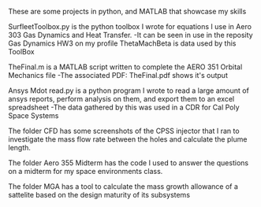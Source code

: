 These are some projects in python, and MATLAB that showcase my skills

SurfleetToolbox.py is the python toolbox I wrote for equations I use in Aero 303 Gas Dynamics and Heat Transfer.
  -It can be seen in use in the reposity Gas Dynamics HW3 on my profile
  ThetaMachBeta is data used by this ToolBox

TheFinal.m is a MATLAB script written to complete the AERO 351 Orbital Mechanics file
  -The associated PDF: TheFinal.pdf shows it's output

Ansys Mdot read.py is a python program I wrote to read a large amount of ansys reports, perform analysis on them, and export them to an excel spreadsheet
  -The data gathered by this was used in a CDR for Cal Poly Space Systems

The folder CFD has some screenshots of the CPSS injector that I ran to investigate the mass flow rate between the holes and calculate the plume length.

The folder Aero 355 Midterm has the code I used to answer the questions on a midterm for my space environments class.

The folder MGA has a tool to calculate the mass growth allowance of a sattelite based on the design maturity of its subsystems
